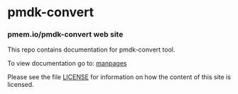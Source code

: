 pmdk-convert
============

### pmem.io/pmdk-convert web site

This repo contains documentation for pmdk-convert tool.

To view documentation go to: [manpages](http://pmem.io/pmdk-convert/manpages/master/pmdk-convert.1.html)

Please see the file [LICENSE](https://github.com/pmem/pmdk-convert/blob/gh-pages/LICENSE)
for information on how the content of this site is licensed.
